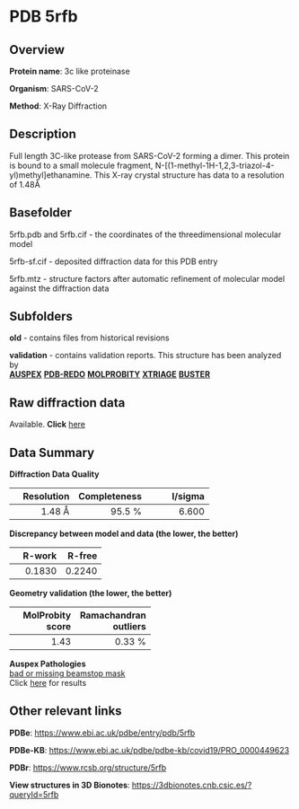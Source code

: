 # PDB 5rfb

## Overview

**Protein name**: 3c like proteinase

**Organism**: SARS-CoV-2

**Method**: X-Ray Diffraction

## Description

Full length 3C-like protease from SARS-CoV-2 forming a dimer. This protein is bound to a small molecule fragment, 	N-[(1-methyl-1H-1,2,3-triazol-4-yl)methyl]ethanamine. This X-ray crystal structure has data to a resolution of 1.48Å

## Basefolder

5rfb.pdb and 5rfb.cif - the coordinates of the threedimensional molecular model

5rfb-sf.cif - deposited diffraction data for this PDB entry

5rfb.mtz - structure factors after automatic refinement of molecular model against the diffraction data

## Subfolders



**old** - contains files from historical revisions

**validation** - contains validation reports. This structure has been analyzed by <br>[**AUSPEX**](https://github.com/thorn-lab/coronavirus_structural_task_force/tree/master/pdb/3c_like_proteinase/SARS-CoV-2/5rfb/validation/auspex) [**PDB-REDO**](https://github.com/thorn-lab/coronavirus_structural_task_force/tree/master/pdb/3c_like_proteinase/SARS-CoV-2/5rfb/validation/pdb-redo) [**MOLPROBITY**](https://github.com/thorn-lab/coronavirus_structural_task_force/tree/master/pdb/3c_like_proteinase/SARS-CoV-2/5rfb/validation/molprobity) [**XTRIAGE**](https://github.com/thorn-lab/coronavirus_structural_task_force/blob/master/pdb/3c_like_proteinase/SARS-CoV-2/5rfb/validation/Xtriage_output.log) [**BUSTER**](https://www.globalphasing.com/buster/wiki/index.cgi?Covid19Pdb5RFB) 



## Raw diffraction data

Available. **Click** [here](https://zenodo.org/record/3731294) 

## Data Summary
**Diffraction Data Quality**

|   | Resolution | Completeness| I/sigma |
|---|-------------:|----------------:|--------------:|
|   |1.48 Å|95.5  %|<img width=50/>6.600|

**Discrepancy between model and data (the lower, the better)**

|   | **R-work**| **R-free**   
|---|-------------:|----------------:|           
||  0.1830|  0.2240|

**Geometry validation (the lower, the better)**

|   |**MolProbity<br>score**| **Ramachandran<br>outliers** 
|---|-------------:|----------------:|
||  1.43|  0.33 %|

**Auspex Pathologies**<br> [bad or missing beamstop mask](https://www.auspex.de/pathol/#2)<br>Click [here](https://github.com/thorn-lab/coronavirus_structural_task_force/blob/master/pdb/3c_like_proteinase/SARS-CoV-2/5rfb/validation/auspex/5rfb_auspex_comments.txt)  for results

 



## Other relevant links 
**PDBe**:  https://www.ebi.ac.uk/pdbe/entry/pdb/5rfb

**PDBe-KB**: https://www.ebi.ac.uk/pdbe/pdbe-kb/covid19/PRO_0000449623 
 
**PDBr**: https://www.rcsb.org/structure/5rfb 

**View structures in 3D Bionotes**: https://3dbionotes.cnb.csic.es/?queryId=5rfb

